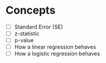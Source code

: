 # Concepts

- [ ] Standard Error (SE)
- [ ] z-statistic
- [ ] p-value
- [ ] How a linear regression behaves
- [ ] How a logistic regression behaves
